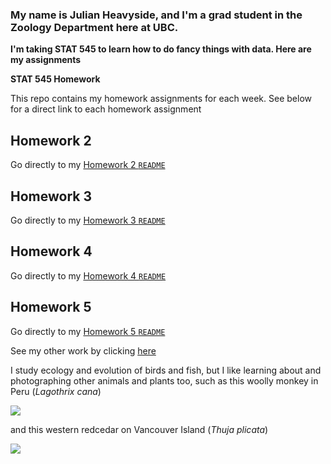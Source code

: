 
### My name is Julian Heavyside, and I'm a grad student in the Zoology Department here at UBC. 

**I'm taking STAT 545 to learn how to do fancy things with data. Here are my assignments**

**STAT 545 Homework**

This repo contains my homework assignments for each week. See below for a direct link to each homework assignment

## Homework 2
Go directly to my [Homework 2 `README`](hw02/README.md)

## Homework 3
Go directly to my [Homework 3 `README`](hw03/README.md)

## Homework 4
Go directly to my [Homework 4 `README`](hw04/README.md)

## Homework 5
Go directly to my [Homework 5 `README`](hw05/README.md)


See my other work by clicking [here](https://github.com/julianheavyside?tab=repositories)

I study ecology and evolution of birds and fish, but I like learning about and photographing other animals and plants too, such as this woolly monkey in Peru (*Lagothrix cana*)

![](https://i.imgur.com/J4PtsOzl.jpg)


and this western redcedar on Vancouver Island (*Thuja plicata*)

![](https://i.imgur.com/XCD47P0l.jpg)


